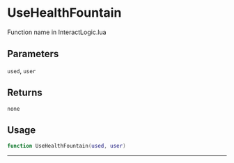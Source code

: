 # UseHealthFountain
Function name in InteractLogic.lua
## Parameters
`used`, `user`
## Returns
`none`
## Usage
```lua
function UseHealthFountain(used, user)
```
---
